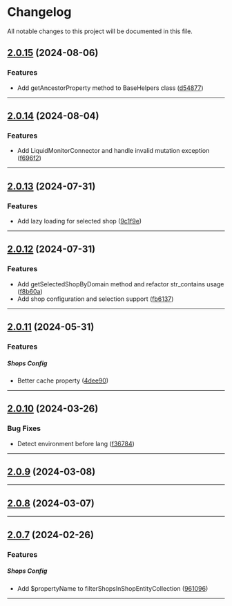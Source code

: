 <!--- BEGIN HEADER -->
# Changelog

All notable changes to this project will be documented in this file.
<!--- END HEADER -->

## [2.0.15](https://github.com/liquiddesign/base/compare/v2.0.14...v2.0.15) (2024-08-06)

### Features

* Add getAncestorProperty method to BaseHelpers class ([d54877](https://github.com/liquiddesign/base/commit/d548779503a03eacae75eea2611e07c013c9c161))


---

## [2.0.14](https://github.com/liquiddesign/base/compare/v2.0.13...v2.0.14) (2024-08-04)

### Features

* Add LiquidMonitorConnector and handle invalid mutation exception ([f696f2](https://github.com/liquiddesign/base/commit/f696f20a0d3d203216077ebaf966e29fd7e2b213))


---

## [2.0.13](https://github.com/liquiddesign/base/compare/v2.0.12...v2.0.13) (2024-07-31)

### Features

* Add lazy loading for selected shop ([9c1f9e](https://github.com/liquiddesign/base/commit/9c1f9e62489f6edb9ed98eef5702d2ee9c52e860))


---

## [2.0.12](https://github.com/liquiddesign/base/compare/v2.0.11...v2.0.12) (2024-07-31)

### Features

* Add getSelectedShopByDomain method and refactor str_contains usage ([f8b60a](https://github.com/liquiddesign/base/commit/f8b60aa406d7ee38039d2eac3cc89efb6708bf33))
* Add shop configuration and selection support ([fb6137](https://github.com/liquiddesign/base/commit/fb6137d5c3ad302cf38b13891bf2700d382cbe82))


---

## [2.0.11](https://github.com/liquiddesign/base/compare/v2.0.10...v2.0.11) (2024-05-31)

### Features


##### Shops Config

* Better cache property ([4dee90](https://github.com/liquiddesign/base/commit/4dee90a98dab144df57a7fddb2520e0703c8b7b2))


---

## [2.0.10](https://github.com/liquiddesign/base/compare/v2.0.9...v2.0.10) (2024-03-26)

### Bug Fixes

* Detect environment before lang ([f36784](https://github.com/liquiddesign/base/commit/f36784cdaa01f74f720cd736a8aeb6bf55e273d8))


---

## [2.0.9](https://github.com/liquiddesign/base/compare/v2.0.8...v2.0.9) (2024-03-08)


---

## [2.0.8](https://github.com/liquiddesign/base/compare/v2.0.7...v2.0.8) (2024-03-07)


---

## [2.0.7](https://github.com/liquiddesign/base/compare/v2.0.6...v2.0.7) (2024-02-26)

### Features


##### Shops Config

* Add $propertyName to filterShopsInShopEntityCollection ([961096](https://github.com/liquiddesign/base/commit/961096ec30db34a43056cb5ab373be0e14ae177d))


---

